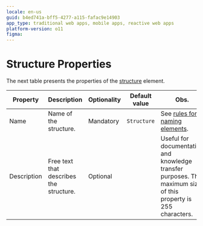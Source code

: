 ```yaml
---
locale: en-us
guid: b4ed741a-bff5-4277-a115-fafac9e14903
app_type: traditional web apps, mobile apps, reactive web apps
platform-version: o11
figma:
---
```


# Structure Properties

The next table presents the properties of the [structure](<../../../extensibility-and-integration/integration-studio/managing-extensions/structure-define.md>) element.  

|Property|Description|Optionality|Default value|Obs.|
|--- |--- |--- |--- |--- |
|Name|Name of the structure.|Mandatory|`Structure `|See [rules for naming elements](<../element-naming.md>).|
|Description|Free text that describes the structure.|Optional||Useful for documentation and knowledge transfer purposes. The maximum size of this property is 255 characters.|

